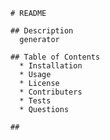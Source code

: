 
    # README

    ## Description
      generator

    ## Table of Contents
      * Installation
      * Usage
      * License
      * Contributers
      * Tests
      * Questions
      
    ## 

    
    
